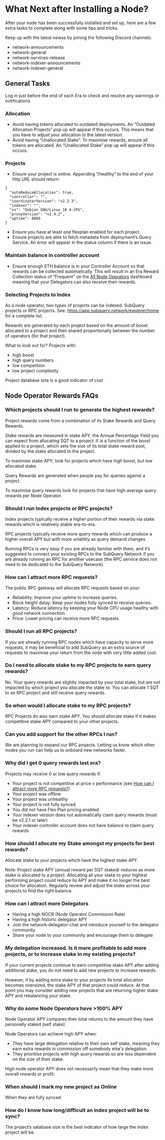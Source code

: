 # What Next after Installing a Node?

After your node has been successfully installed and set up, here are a few extra tasks to complete along with some tips and tricks.

Keep up with the latest newss by joining the following Discord channels:
- network-announcements
- network-general
- network-services-release
- network-indexer-announcements
- network-indexer-general

## General Tasks
Log in just before the end of each Era to check and resolve any warnings or notifications

### Allocation

- Avoid having tokens allocated to outdated deployments. An “Outdated Allocation Projects” pop up will appear if this occurs. This means that you have to adjust your allocation to the latest version.
- Avoid having “Unallocated Stake”. To maximise rewards, ensure all tokens are allocated. An “Unallocated Stake” pop up will appear if this occurs. 

### Projects
- Ensure your project is online. Appending “/healthy” to the end of your http URL should return:
```
{
  "autoReduceAllocation": true,
  "controller": "",
  "coordinatorVersion": "v2.2.3",
  "indexer": "",
  "os": "Debian GNU/Linux 10 4-CPU",
  "proxyVersion": "v2.4.2",
  "uptime": 8066
}
```
- Ensure you have at least one flexplan enabled for each project.
- Ensure projects are able to fetch metadata from deployment’s Query Service. An error will appear in the status column if there is an issue.

### Maintain balance in controller account

- Ensure enough ETH balance is in your Controller Account so that rewards can be collected automatically. This will result in an Era Reward Collection status of “Frequent” on the [All Node Operators](https://app.subquery.network/indexer/all-indexers) dashboard meaning that your Delegators can also receive their rewards.

### Selecting Projects to Index

As a node operator, two types of projects can be indexed. SubQuery projects or RPC projects. See: https://app.subquery.network/explorer/home for a complete list. 

Rewards are generated by each project based on the amount of boost allocated to a project and then shared proportionally between the number of operators (for that project).

What to look out for? Projects with:
- high boost
- high query numbers
- low competition
- low project complexity

Project database size is a good indicator of cost

## Node Operator Rewards FAQs

### Which projects should I run to generate the highest rewards?

Project rewards come from a combination of its Stake Rewards and Query Rewards. 

Stake rewards are measured in stake APY, the Annual Percentage Yield you can expect from allocating SQT to a project. It is a function of the boost applied to a project, which sets the size of its total stake reward pool, divided by the stake allocated to the project. 

To maximise stake APY, look for projects which have high boost, but low allocated stake.

Query Rewards are generated when people pay for queries against a project. 

To maximise query rewards look for projects that have high average query rewards per Node Operator.

### Should I run Index projects or RPC projects?

Index projects typically receive a higher portion of their rewards via stake rewards which is relatively stable era-to-era. 

RPC projects typically receive more query rewards which can produce a higher overall APY but with more volatility as query demand changes.

Running RPCs is very easy if you are already familiar with them, and it’s suggested to connect your existing RPCs to the SubQuery Network if you are already running an RPC for another usecase (the RPC service does not need to be dedicated to the SubQuery Network).

### How can I attract more RPC requests?
The public RPC gateway will allocate RPC requests based on your:
- Reliability: Improve your uptime to increase queries.
- Block height delay: Keep your nodes fully synced to receive queries.
- Latency: Reduce latency by keeping your Node CPU usage healthy with good network connection.
- Price: Lower pricing can receive more RPC requests.

### Should I run all RPC projects?
If you are already running RPC nodes which have capacity to serve more requests, it may be beneficial to add SubQuery as an extra source of requests to maximise your return from the node with very little added cost.

### Do I need to allocate stake to my RPC projects to earn query rewards?
No. Your query rewards are slightly impacted by your total stake, but are not impacted by which project you allocate the stake to. You can allocate 1 SQT to an RPC project and still receive query rewards.

### So when would I allocate stake to my RPC projects?
RPC Projects do also earn stake APY. You should allocate stake if it makes competitive stake APY compared to your other projects.

### Can you add support for the other RPCs I run?
We are planning to expand our RPC projects. Letting us know which other nodes you run can help us to onboard new networks faster.

### Why did I get 0 query rewards last era?
Projects may receive 0 or low query rewards if:
- Your project is not competitive at price v performance (see [How can I attract more RPC requests?](#how-can-i-attract-more-rpc-requests))
- Your project was offline
- Your project was unhealthy
- Your project is not fully synced
- You did not have Flex Plan pricing enabled
- Your indexer version does not automatically claim query rewards (must be v2.2.1 or later)
- Your indexer controller account does not have balance to claim query rewards

### How should I allocate my Stake amongst my projects for best rewards?
Allocate stake to your projects which have the highest stake APY.

Note: Project stake APY (annual reward per SQT staked) reduces as more stake is allocated to a project. Allocating all your stake to your highest performing project could reduce its APY and make it no longer the best choice for allocation. Regularly review and adjust the stake across your projects to find the right balance.

### How can I attract more Delegators
- Having a high NOCR (Node Operator Commission Rate)
- Having a high historic delegator APY
- Join the network-delegator-chat and introduce yourself to the delegator community
- Share your node to your community and encourage them to delegate

### My delegation increased. Is it more profitable to add more projects, or to increase stake in my existing projects?
If your current projects continue to earn competitive stake APY after adding additional stake, you do not need to add new projects to increase rewards.

However, if by adding extra stake to your projects its total allocation becomes oversized, the stake APY of that project could reduce. At that point you may consider adding new projects that are returning higher stake APY and rebalancing your stake.

### Why do some Node Operators have >100% APY
Node Operator APY compares their total returns to the amount they have personally staked (self stake)

Node Operators can achieve high APY when:
- They have large delegation relative to their own self stake, meaning they earn extra rewards in commission off somebody else's delegation.
- They prioritise projects with high query rewards so are less dependent on the size of their stake.

High node operator APY does not necessarily mean that they make more overall rewards or profit.

### When should I mark my new project as Online
When they are fully synced

### How do I know how long/difficult an index project will be to sync?
The project’s satabase size is the best indicator of how large the index project will be.
